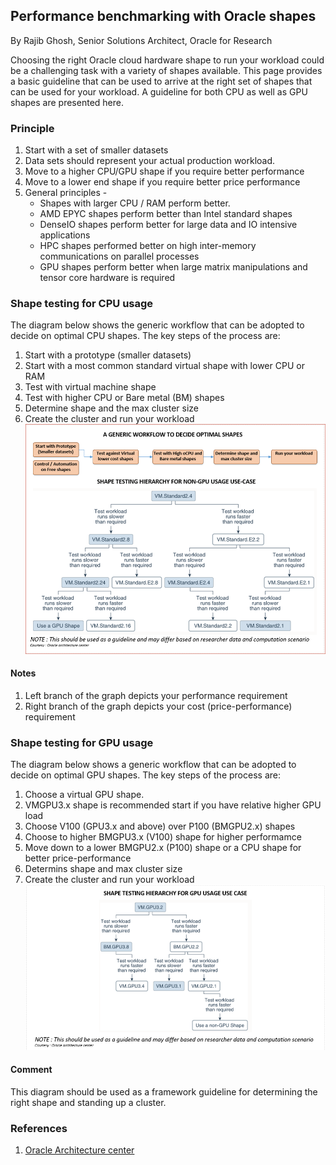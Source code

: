 ## Performance benchmarking with Oracle shapes

By Rajib Ghosh, Senior Solutions Architect, Oracle for Research

Choosing the right Oracle cloud hardware shape to run your workload could be a challenging task with a variety of shapes available. This page provides a basic guideline that can be used to arrive at the right set of shapes that can be used for your workload. A guideline for both CPU as well as GPU shapes are presented here.

### Principle
1. Start with a set of smaller datasets 
2. Data sets should represent your actual production workload.
3. Move to a higher CPU/GPU shape if you require better performance
4. Move to a lower end shape if you require better price performance
5. General principles - 
   * Shapes with larger CPU / RAM perform better.
   * AMD EPYC shapes perform better than Intel standard shapes
   * DenseIO shapes perform better for large data and IO intensive applications
   * HPC shapes performed better on high inter-memory communications on parallel processes
   * GPU shapes perform better when large matrix manipulations and tensor core hardware is required

### Shape testing for CPU usage
The diagram below shows the generic workflow that can be adopted to decide on optimal CPU shapes. The key steps of the process are:
1. Start with a prototype (smaller datasets)
2. Start with a most common standard virtual shape with lower CPU or RAM
3. Test with virtual machine shape
4. Test with higher CPU or Bare metal (BM) shapes
5. Determine shape and the max cluster size 
6. Create the cluster and run your workload 
![](images/BenchNonGPU.png)

#### Notes 
1. Left branch of the graph depicts your performance requirement
2. Right branch of the graph depicts your cost (price-performance) requirement

### Shape testing for GPU usage
The diagram below shows a generic workflow that can be adopted to decide on optimal GPU shapes. The key steps of the process are:
1. Choose a virtual GPU shape.
2. VMGPU3.x shape is recommended start if you have relative higher GPU load
3. Choose V100 (GPU3.x and above) over P100 (BMGPU2.x) shapes
4. Choose to higher BMGPU3.x (V100) shape for higher performamce
5. Move down to a lower BMGPU2.x (P100) shape or a CPU shape for better price-performance
6. Determins shape and max cluster size
7. Create the cluster and run your workload 
![](images/BenchGPU.png)

#### Comment
This diagram should be used as a framework guideline for determining the right shape and standing up a cluster.

### References
1. [Oracle Architecture center](https://www.oracle.com/cloud/architecture-center.html)
